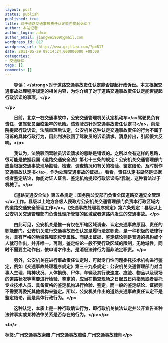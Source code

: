 ```yaml
---
layout: post
status: publish
published: true
title: 对于道路交通事故责任认定能否提起诉讼？
author: 本站记者
author_login: admin
author_email: jiangwei909@gmail.com
wordpress_id: 817
wordpress_url: http://www.gzjtlaw.com/?p=817
date: 2011-05-29 09:14:24.000000000 +08:00
categories:
- 交通诉讼
tags: []
comments: []
---
```

<p><p><strong>　　导读：<&#47;strong>对于道路交通事故责任认定能否提起行政诉讼。本文根据交通事故处理程序规定的相关内容，为你介绍了对于道路交通事故责任认定能否提起行政诉讼的事项。<&#47;p><p><&#47;p><p>　　日前，北京一桩交通事故中，公安交通管理机关认定<a>机动车<&#47;a>驾驶员负有责任，该驾驶员面临坐牢的危险。该驾驶员针对<a>交通事故责任认定书<&#47;a>，向法院提起行政诉讼，法院审理后认定，公安机关这种认定交通事故责任的行为不属于可诉的具体行政行为，因此判决驳回了驾驶员的诉讼请求。消息传出，引起很大反响。<&#47;p><p>　　我认为，法院驳回驾驶员诉讼请求的思路是错误的。之所以会有这样的思路，很可能是依据我国《道路交通安全法》第七十三条的规定：公安机关交通管理部门应当根据交通事故现场勘验、检查、调查情况和有关的检验、鉴定结论，及时制作交通<a>事故认定书<&#47;a>，作为处理交通事故的证据。。看看，责任认定书显然是证据或者鉴定结论，你能对证人证言、鉴定机构提起行政诉讼吗?我说，这种看法过于机械了。<&#47;p><p>　　《道路交通安全法》第五条规定：国务院公安部门负责全国道路<a>交通安全管理<&#47;a>工作。县级以上地方各级人民政府公安机关交通管理部门负责本行政区域内的道路交通安全<a>管理工作<&#47;a>。《交通事故处理程序规定》第六条规定：县级以上公安机关交通管理部门负责处理所管辖的区域或者道路内发生的交通事故。<&#47;p><p>　　由此可见，公安机关是惟一有权在所辖区域调查、认定交通事故原因、责任的职能部门。公安机关进行交通事故责任认定是履行法定职责，是一种积极的法律行为，具有严格的地域性和职权专属性。而提出证据、鉴定结论则是普通的机构或个人就可作出，并非唯一。再则，鉴定结论一般不受行政区域的限制，无地域性，同时不需要主动作出，依申请才作出，是消极法律行为而非法定职责。<&#47;p><p>　　另外，公安机关在进行事故责任认定时，可就专门性问题委托技术机构进行鉴定，例如《交通事故处理程序规定》第三十九条规定：公安机关交通管理部门对当事人生理、精神状况、人体损伤、尸体、车辆及其行驶速度、痕迹、物品以及现场的道路状况等需要进行检验、鉴定的，应当在勘查现场之日起五日内指派或者委托专业技术人员、具备资格的鉴定机构进行检验、鉴定。而一般的鉴定结论、证据则不需要再委托其他机构来鉴定。所以，公安机关作出的道路交通事故责任认定不是鉴定结论，而是具体行政行为。<&#47;p><p>　　这种认定，本质上是一种行政确认行为，即行政机关依法认定并公开宣告某种法律事实或某种法律关系是否存在的行为。<&#47;p><&#47;p><br&#47;><p>标签:广州交通事故索赔 广州交通事故赔偿 广州交通事故律师<&#47;p>
